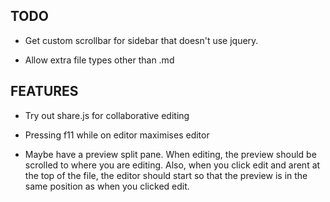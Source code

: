 TODO
----

  - Get custom scrollbar for sidebar that doesn't use jquery.

  - Allow extra file types other than .md


FEATURES
--------

  - Try out share.js for collaborative editing

  - Pressing f11 while on editor maximises editor

  - Maybe have a preview split pane. When editing, the preview should be
    scrolled to where you are editing. Also, when you click edit and arent at
    the top of the file, the editor should start so that the preview is in the
    same position as when you clicked edit.
